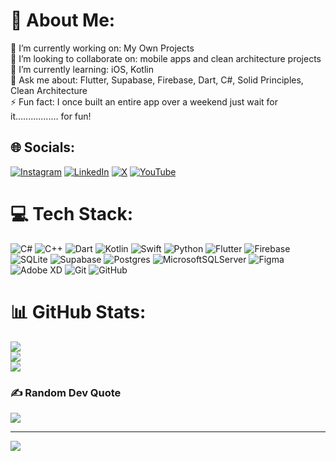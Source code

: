 # 💫 About Me:
🔭 I’m currently working on: My Own Projects<br>👯 I’m looking to collaborate on: mobile apps and clean architecture projects  <br>🌱 I’m currently learning: iOS, Kotlin<br>💬 Ask me about: Flutter, Supabase, Firebase, Dart, C#, Solid Principles, Clean Architecture<br>⚡ Fun fact: I once built an entire app over a weekend just wait for it................. for fun!<br>


## 🌐 Socials:
[![Instagram](https://img.shields.io/badge/Instagram-%23E4405F.svg?logo=Instagram&logoColor=white)](https://instagram.com/soufiyanelmansouri) [![LinkedIn](https://img.shields.io/badge/LinkedIn-%230077B5.svg?logo=linkedin&logoColor=white)](https://www.linkedin.com/in/soufiyanelmansouri/) [![X](https://img.shields.io/badge/X-black.svg?logo=X&logoColor=white)](https://x.com/bytescanyon) [![YouTube](https://img.shields.io/badge/YouTube-%23FF0000.svg?logo=YouTube&logoColor=white)](https://www.youtube.com/@bytesCanyon) 

# 💻 Tech Stack:
![C#](https://img.shields.io/badge/c%23-%23239120.svg?style=for-the-badge&logo=csharp&logoColor=white) ![C++](https://img.shields.io/badge/c++-%2300599C.svg?style=for-the-badge&logo=c%2B%2B&logoColor=white) ![Dart](https://img.shields.io/badge/dart-%230175C2.svg?style=for-the-badge&logo=dart&logoColor=white) ![Kotlin](https://img.shields.io/badge/kotlin-%237F52FF.svg?style=for-the-badge&logo=kotlin&logoColor=white) ![Swift](https://img.shields.io/badge/swift-F54A2A?style=for-the-badge&logo=swift&logoColor=white) ![Python](https://img.shields.io/badge/python-3670A0?style=for-the-badge&logo=python&logoColor=ffdd54) ![Flutter](https://img.shields.io/badge/Flutter-%2302569B.svg?style=for-the-badge&logo=Flutter&logoColor=white) ![Firebase](https://img.shields.io/badge/firebase-a08021?style=for-the-badge&logo=firebase&logoColor=ffcd34) ![SQLite](https://img.shields.io/badge/sqlite-%2307405e.svg?style=for-the-badge&logo=sqlite&logoColor=white) ![Supabase](https://img.shields.io/badge/Supabase-3ECF8E?style=for-the-badge&logo=supabase&logoColor=white) ![Postgres](https://img.shields.io/badge/postgres-%23316192.svg?style=for-the-badge&logo=postgresql&logoColor=white) ![MicrosoftSQLServer](https://img.shields.io/badge/Microsoft%20SQL%20Server-CC2927?style=for-the-badge&logo=microsoft%20sql%20server&logoColor=white) ![Figma](https://img.shields.io/badge/figma-%23F24E1E.svg?style=for-the-badge&logo=figma&logoColor=white) ![Adobe XD](https://img.shields.io/badge/Adobe%20XD-470137?style=for-the-badge&logo=Adobe%20XD&logoColor=#FF61F6) ![Git](https://img.shields.io/badge/git-%23F05033.svg?style=for-the-badge&logo=git&logoColor=white) ![GitHub](https://img.shields.io/badge/github-%23121011.svg?style=for-the-badge&logo=github&logoColor=white)
# 📊 GitHub Stats:
![](https://github-readme-stats.vercel.app/api?username=soufiyanelmansouri&theme=dark&hide_border=false&include_all_commits=true&count_private=true)<br/>
![](https://nirzak-streak-stats.vercel.app/?user=soufiyanelmansouri&theme=dark&hide_border=false)<br/>
![](https://github-readme-stats.vercel.app/api/top-langs/?username=soufiyanelmansouri&theme=dark&hide_border=false&include_all_commits=true&count_private=true&layout=compact)

### ✍️ Random Dev Quote
![](https://quotes-github-readme.vercel.app/api?type=horizontal&theme=radical)

---
[![](https://visitcount.itsvg.in/api?id=soufiyanelmansouri&icon=0&color=0)](https://visitcount.itsvg.in)

<!-- Proudly created with GPRM ( https://gprm.itsvg.in ) -->
